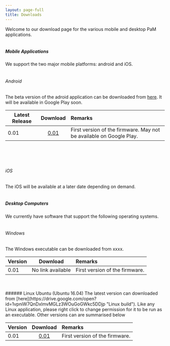 ```yaml
---
layout: page-full
title: Downloads
---
```

Welcome to our download page for the various mobile and desktop PaM applications.
<br/>
<br/>
##### Mobile Applications
We support the two major mobile platforms: android and iOS. 
<br/>
<br/>
###### Android
The beta version of the adroid application can be downloaded from [here](https://drive.google.com/open?id=1xOUCo92LrysmVIF86Wdv-sJvJLurN9aQ "Android build"). It will be available in Google Play soon. 


| Latest Release        | Download     | Remarks  |
| ------------- |:-------------:| :-----|
| 0.01      | [0.01](https://drive.google.com/open?id=1xOUCo92LrysmVIF86Wdv-sJvJLurN9aQ "v0.01") | First version of the firmware. May not be available on Google Play. |


<br/>
<br/>
<br/>

###### iOS
The iOS will be available at a later date depending on demand.
<br/>
<br/>

##### Desktop Computers
We currently have software that support the following operating systems.
<br/>
<br/>
###### Windows
The Windows executable can be downloaded from xxxx.


| Version        | Download     | Remarks  |
| ------------- |:-------------:| :-----|
| 0.01      | No link available | First version of the firmware. |

<br/>
<br/>
###### Linux Ubuntu (Ubuntu 16.04)
The latest version can downloaded from [here](https://drive.google.com/open?id=1vpniW7QnDxlmvMGLz3WOuGoGWkc5DDjp "Linux build"). Like any Linux application, please right click to change permission for it to be run as an executable. Other versions can are summarised below

| Version        | Download     | Remarks  |
| ------------- |:-------------:| :-----|
| 0.01      | [0.01](https://drive.google.com/open?id=1vpniW7QnDxlmvMGLz3WOuGoGWkc5DDjp "v0.01") | First version of the firmware. |
